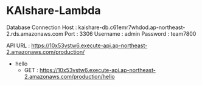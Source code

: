 # KAIshare-Lambda
Database Connection
Host : kaishare-db.c61emr7whdod.ap-northeast-2.rds.amazonaws.com
Port : 3306
Username : admin
Password : team7800

API URL : https://10x53vstw6.execute-api.ap-northeast-2.amazonaws.com/production/

- hello
  - GET : https://10x53vstw6.execute-api.ap-northeast-2.amazonaws.com/production/hello
